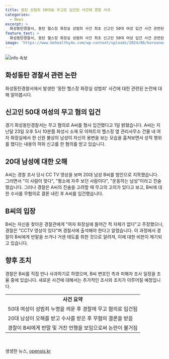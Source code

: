 ```yaml
---
title: 동탄 성범죄 50대女 무고로 입건된 사건에 경찰 사과
categories:
  - News
excerpt: >
  화성동탄경찰서, 동탄 헬스장 화장실 성범죄 사건 최초 신고인 50대 여성 입건 사건 관련된 20대 남성에게 성범죄자의 누명을 씌운 것으로 알려진 A씨가 경찰에 입건됐다. A씨는 20대 B씨를 CCTV 영상을 보며 범인으로 지목한 뒤, 경찰에 거짓 신고를 한 혐의를 받고 있다. 이 사건으로 강제추행 혐의를 받아온 B씨에 대한 입건은 취소되었고, A씨에 대한 무고 혐의가 입증되어 정식 수사로 전환되었다. 경찰은 새롭게 진행하는 무고 사건에 대해 B씨 변호인 측과 피해자 조사 일정을 조율 중이며, B씨를 직접 만나 사과하기로 했다. 이 사건은 B씨가 수사 과정 전반을 녹음한 파일을 유튜브 채널에 올리며 알려졌다. 경찰은 B씨에게 반말을 사용하고 섞어가며 응대하면서 논란을 빚었다.
feature_text: >
  화성동탄경찰서, 동탄 헬스장 화장실 성범죄 사건 최초 신고인 50대 여성 입건 사건 관련된 20대 남성에게 성범죄자의 누명을 씌운 것으로 알려진 A씨가 경찰에 입건됐다. A씨는 20대 B씨를 CCTV 영상을 보며 범인으로 지목한 뒤, 경찰에 거짓 신고를 한 혐의를 받고 있다. 이 사건으로 강제추행 혐의를 받아온 B씨에 대한 입건은 취소되었고, A씨에 대한 무고 혐의가 입증되어 정식 수사로 전환되었다. 경찰은 새롭게 진행하는 무고 사건에 대해 B씨 변호인 측과 피해자 조사 일정을 조율 중이며, B씨를 직접 만나 사과하기로 했다. 이 사건은 B씨가 수사 과정 전반을 녹음한 파일을 유튜브 채널에 올리며 알려졌다. 경찰은 B씨에게 반말을 사용하고 섞어가며 응대하면서 논란을 빚었다.
image: 'https://www.behealthy4u.com/wp-content/uploads/2024/06/koreanews.jpg'
---
```


<p><img src="https://www.behealthy4u.com/wp-content/uploads/2024/06/koreanews.jpg" alt="info 속보" /></p>

<h2 data-ke-size="size26">화성동탄 경찰서 관련 논란</h2>

<p data-ke-size="size16">화성동탄경찰서에서 발생한 '동탄 헬스장 화장실 성범죄' 사건에 대한 관련된 논란에 대해 알아봅시다.</p>

<h2 data-ke-size="size24">신고인 50대 여성의 무고 혐의 입건</h2>

<p data-ke-size="size16">경기 화성동탄경찰서는 무고 혐의로 A씨를 형사 입건했다고 1일 밝혔습니다. A씨는 지난달 23일 오후 5시 10분쯤 화성시 소재 모 아파트의 헬스장 옆 관리사무소 건물 내 여자 화장실에서 한 신원 불상의 남성이 자신의 용변을 보는 모습을 훔쳐보면서 성적 행위를 했다는 내용의 허위 신고를 한 혐의를 받고 있습니다.</p>

<h2 data-ke-size="size24">20대 남성에 대한 오해</h2>

<p data-ke-size="size16">A씨는 경찰 조사 당시 CC TV 영상을 보며 20대 남성 B씨를 범인으로 지목했습니다. 그러면서 "이 사람이 맞다", "평소에 자주 보던 사람이다", "운동하는 남성"이라고 진술했습니다. 그러나 경찰은 A씨의 진술을 고려할 때 무고의 고의가 있다고 보고, B씨에 대한 수사를 무혐의로 결론 내린 후 A씨를 입건했습니다.</p>

<h2 data-ke-size="size24">B씨의 입장</h2>

<p data-ke-size="size16">B씨는 자신을 찾아온 경찰관에게 "여자 화장실에 들어간 적 자체가 없다"고 주장했으나, 경찰은 "CCTV 영상이 있다"며 경찰서에 출석해야 한다고 알렸습니다. 이 과정에서 경찰이 B씨에게 반말을 쓰거나 거센 태도를 취한 것으로 알려져, 이에 대한 비판이 제기되고 있습니다.</p>

<h2 data-ke-size="size24">향후 조치</h2>

<p data-ke-size="size16">경찰은 B씨를 직접 만나 사과하기로 하였으며, B씨 변호인 측과 피해자 조사 일정을 조율 중에 있습니다. 새로운 사건에 대해서는 추가적인 조사와 조치가 이루어질 예정입니다.</p>

<table>
    <tr>
        <td style="text-align: center; height: 17px;"><b>사건 요약</b></td>
    </tr>
    <tr>
        <td style="text-align: left; height: 17px;">50대 여성이 성범죄 누명을 씌운 후 경찰에 무고 혐의로 입건됨</td>
    </tr>
    <tr>
        <td style="text-align: left; height: 17px;">20대 남성이 오해를 받고 수사를 받은 후 무혐의 결론을 받음</td>
    </tr>
    <tr>
        <td style="text-align: left; height: 17px;">경찰이 B씨에게 반말 및 거친 언행을 보임으로써 논란이 불거짐</td>
    </tr>
</table>

<p data-ke-size="size16">&nbsp;</p>
생생한 뉴스, <a href="https://opensis.kr" rel="dofollow">opensis.kr</a>



